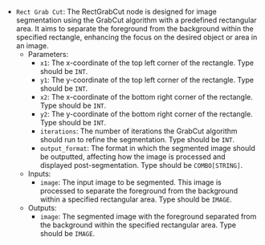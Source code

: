 - `Rect Grab Cut`: The RectGrabCut node is designed for image segmentation using the GrabCut algorithm with a predefined rectangular area. It aims to separate the foreground from the background within the specified rectangle, enhancing the focus on the desired object or area in an image.
    - Parameters:
        - `x1`: The x-coordinate of the top left corner of the rectangle. Type should be `INT`.
        - `y1`: The y-coordinate of the top left corner of the rectangle. Type should be `INT`.
        - `x2`: The x-coordinate of the bottom right corner of the rectangle. Type should be `INT`.
        - `y2`: The y-coordinate of the bottom right corner of the rectangle. Type should be `INT`.
        - `iterations`: The number of iterations the GrabCut algorithm should run to refine the segmentation. Type should be `INT`.
        - `output_format`: The format in which the segmented image should be outputted, affecting how the image is processed and displayed post-segmentation. Type should be `COMBO[STRING]`.
    - Inputs:
        - `image`: The input image to be segmented. This image is processed to separate the foreground from the background within a specified rectangular area. Type should be `IMAGE`.
    - Outputs:
        - `image`: The segmented image with the foreground separated from the background within the specified rectangular area. Type should be `IMAGE`.
